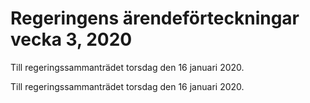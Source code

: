 # Regeringens ärendeförteckningar vecka 3, 2020

Till regeringssammanträdet torsdag den 16 januari 2020.

Till regeringssammanträdet torsdag den 16 januari 2020.
